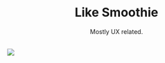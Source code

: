 <div id="top"></div>

<br />

<!-- PROJECT LOGO -->
<div align="center">
  <!-- <img src="" alt="Logo" width="130" height="130"> -->
  <h1 align="center">Like Smoothie</h1>
  <p align="center">
    Mostly UX related.
  </p>
</div>
<br />

<img src="https://github.com/davidkimighty/Immersive-Gallery/assets/32338791/8de54172-e8e2-472c-a167-e7e090fce11e">
<br />
